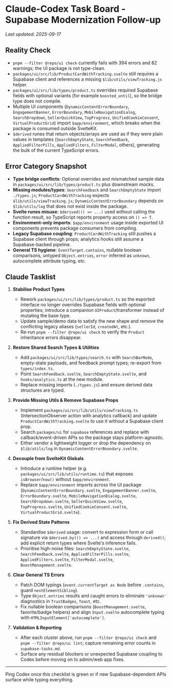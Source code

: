 ﻿# Claude-Codex Task Board - Supabase Modernization Follow-up

_Last updated: 2025-09-17_

## Reality Check
- `pnpm --filter @repo/ui check` currently fails with 394 errors and 82 warnings; the UI package is not type-clean.
- `packages/ui/src/lib/ProductCardWithTracking.svelte` still requires a Supabase client and references a missing `$lib/utils/viewTracking.js` helper.
- `packages/ui/src/lib/types/product.ts` overrides required Supabase fields with optional variants (for example `boosted_until`), so the bridge type does not compile.
- Multiple UI components (`DynamicContentErrorBoundary`, `EngagementBanner`, `ErrorBoundary`, `MobileNavigationDialog`, `SearchDropdown`, `SellerQuickView`, `TopProgress`, `UnifiedCookieConsent`, `VirtualProductGrid`) import `$app/environment`, which breaks when the package is consumed outside SvelteKit.
- `$derived` runes that return objects/arrays are used as if they were plain values in templates (`SearchEmptyState`, `SearchFeedback`, `AppliedFilterPills`, `AppliedFilters`, `FilterModal`, others), generating the bulk of the current TypeScript errors.

## Error Category Snapshot
- **Type bridge conflicts**: Optional overrides and mismatched sample data in `packages/ui/src/lib/types/product.ts` plus downstream mocks.
- **Missing modules/types**: `SearchFeedback` and `SearchEmptyState` import `./types.js`; `ProductCardWithTracking` expects `$lib/utils/viewTracking.js`; `DynamicContentErrorBoundary` depends on `$lib/utils/log` that does not exist inside the package.
- **Svelte runes misuse**: `$derived(() => ...)` used without calling the function result, so TypeScript reports property access on `() => T`.
- **Environment-only imports**: `$app/environment` usage inside exported UI components prevents package consumers from compiling.
- **Legacy Supabase coupling**: `ProductCardWithTracking` still pushes a Supabase client through props; analytics hooks still assume a Supabase-backed pipeline.
- **General TS hygiene**: `EventTarget.contains`, nullable boolean comparisons, untyped `Object.entries`, `error` inferred as `unknown`, autocomplete attribute typing, etc.

## Claude Tasklist
1. **Stabilise Product Types**
   - Rework `packages/ui/src/lib/types/product.ts` so the exported interface no longer overrides Supabase fields with optional properties; introduce a companion `UIProduct`/transformer instead of mutating the base type.
   - Update sample/demo data to satisfy the new shape and remove the conflicting legacy aliases (`sellerId`, `createdAt`, etc.).
   - Re-run `pnpm --filter @repo/ui check` to verify the `Product` inheritance errors disappear.

2. **Restore Shared Search Types & Utilities**
   - Add `packages/ui/src/lib/types/search.ts` with `SearchBarMode`, empty-state payloads, and feedback prompt types; re-export from `types/index.ts`.
   - Point `SearchFeedback.svelte`, `SearchEmptyState.svelte`, and `hooks/analytics.ts` at the new module.
   - Replace missing imports (`./types.js`) and ensure derived data structures are typed.

3. **Provide Missing Utils & Remove Supabase Props**
   - Implement `packages/ui/src/lib/utils/viewTracking.ts` (IntersectionObserver action with analytics callback) and update `ProductCardWithTracking.svelte` to use it without a Supabase client prop.
   - Search `packages/ui` for `supabase` references and replace with callback/event-driven APIs so the package stays platform-agnostic.
   - Either vendor a lightweight logger or drop the dependency on `$lib/utils/log` in `DynamicContentErrorBoundary.svelte`.

4. **Decouple from SvelteKit Globals**
   - Introduce a runtime helper (e.g. `packages/ui/src/lib/utils/runtime.ts`) that exposes `isBrowser`/`now()` without `$app/environment`.
   - Replace `$app/environment` imports across the UI package (`DynamicContentErrorBoundary.svelte`, `EngagementBanner.svelte`, `ErrorBoundary.svelte`, `MobileNavigationDialog.svelte`, `SearchDropdown.svelte`, `SellerQuickView.svelte`, `TopProgress.svelte`, `UnifiedCookieConsent.svelte`, `VirtualProductGrid.svelte`).

5. **Fix Derived State Patterns**
   - Standardise `$derived` usage: convert to expression form or call signature via `$derived.by(() => ...)` and access through `derived()`; add explicit return types where Svelte's inference fails.
   - Prioritise high-noise files: `SearchEmptyState.svelte`, `SearchFeedback.svelte`, `AppliedFilterPills.svelte`, `AppliedFilters.svelte`, `FilterModal.svelte`, `BoostManagement.svelte`.

6. **Clear General TS Errors**
   - Patch DOM typings (`event.currentTarget as Node` before `.contains`, guard `nextElementSibling`).
   - Type `Object.entries` results and caught errors to eliminate `'unknown'` diagnostics in `TrustBadges`, `Toast`, etc.
   - Fix nullable boolean comparisons (`BoostManagement.svelte`, favorite/badge helpers) and align `Input.svelte` autocomplete typing with `HTMLInputElement['autocomplete']`.

7. **Validation & Reporting**
   - After each cluster above, run `pnpm --filter @repo/ui check` and `pnpm --filter @repo/ui lint`; capture remaining error counts in `supabase-tasks.md`.
   - Surface any residual blockers or unexpected Supabase coupling to Codex before moving on to admin/web app fixes.

---
Ping Codex once this checklist is green or if new Supabase-dependent APIs surface while typing everything.
